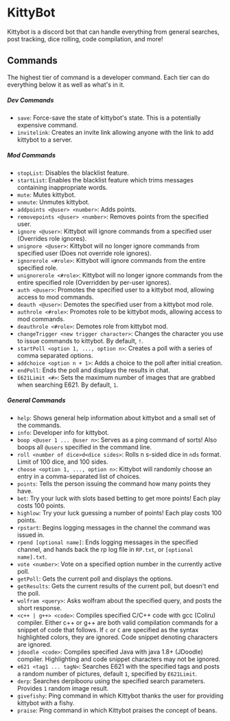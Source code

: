 # KittyBot
Kittybot is a discord bot that can handle everything from general searches, post tracking, dice rolling, code compilation, and more!

## Commands
The highest tier of command is a developer command. Each tier can do everything below it as well as what's in it.

##### Dev Commands
- `save`: Force-save the state of kittybot's state. This is a potentially expensive command.
- `invitelink`: Creates an invite link allowing anyone with the link to add kittybot to a server.

##### Mod Commands
- `stopList`: Disables the blacklist feature.
- `startList`: Enables the blacklist feature which trims messages containing inappropriate words.
- `mute`: Mutes kittybot.
- `unmute`: Unmutes kittybot.
- `addpoints <@user> <number>`: Adds points.
- `removepoints <@user> <number>`: Removes points from the specified user.
- `ignore <@user>`: Kittybot will ignore commands from a specified user (Overrides role ignores).
- `unignore <@user>`: Kittybot will no longer ignore commands from specified user (Does not override role ignores).
- `ignorerole <#role>`: Kittybot will ignore commands from the entire specified role.
- `unignorerole <#role>`: Kittybot will no longer ignore commands from the entire specified role (Overridden by per-user ignores).
- `auth <@user>`: Promotes the specified user to a kittybot mod, allowing access to mod commands.
- `deauth <@user>`: Demotes the specified user from a kittybot mod role.
- `authrole <#role>`: Promotes role to be kittybot mods, allowing access to mod commands.
- `deauthrole <#role>`: Demotes role from kittybot mod.
- `changeTrigger <new trigger character>`: Changes the character you use to issue commands to kittybot. By default, `!`.
- `startPoll <option 1, ..., option n>`: Creates a poll with a series of comma separated options.
- `addchoice <option n + 1>`: Adds a choice to the poll after initial creation.
- `endPoll`: Ends the poll and displays the results in chat.
- `E621Limit <#>`: Sets the maximum number of images that are grabbed when searching E621. By default, `1`.

##### General Commands
- `help`: Shows general help information about kittybot and a small set of the commands.
- `info`: Developer info for kittybot.
- `boop <@user 1 ... @user n>`: Serves as a ping command of sorts! Also boops all `@users` specified in the command line.
- `roll <number of dice>d<dice sides>`: Rolls n s-sided dice in `n`d`s` format. Limit of 100 dice, and 100 sides.
- `choose <option 1, ..., option n>`: Kittybot will randomly choose an entry in a comma-separated list of choices.
- `points`: Tells the person issuing the command how many points they have.
- `bet`: Try your luck with slots based betting to get more points! Each play costs 100 points.
- `highlow`: Try your luck guessing a number of points! Each play costs 100 points.
- `rpstart`: Begins logging messages in the channel the command was issued in.
- `rpend [optional name]`: Ends logging messages in the specified channel, and hands back the rp log file in `RP.txt`, or `[optional name].txt`.
- `vote <number>`: Vote on a specified option number in the currently active poll.
- `getPoll`: Gets the current poll and displays the options.
- `getResults`: Gets the current results of the current poll, but doesn't end the poll.
- `wolfram <query>`: Asks wolfram about the specified query, and posts the short response.
- `<c++ | g++> <code>`: Compiles specified C/C++ code with gcc (Coliru) compiler. Either c++ or g++ are both valid compilation commands for a snippet of code that follows. If `c` or `C` are specified as the syntax highlighted colors, they are ignored. Code snippet denoting characters are ignored.
- `jdoodle <code>`: Compiles specified Java with java 1.8+ (JDoodle) compiler. Highlighting and code snippet characters may not be ignored.
- `e621 <tag1 ... tagN>`: Searches E621 with the specified tags and posts a random number of pictures, default `1`, specified by `E621Limit`.
- `derp`: Searches derpibooru using the specified search parameters. Provides `1` random image result.
- `givefishy`: Ping command in which Kittybot thanks the user for providing kittybot with a fishy.
- `praise`: Ping command in which Kittybot praises the concept of beans.